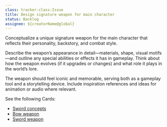 ```yaml
---
class: tracker:class:Issue
title: Design signature weapon for main character
status: Backlog
assignee: ${creatorName@global}
---
```

Conceptualize a unique signature weapon for the main character that reflects their personality, backstory, and combat style. 

Describe the weapon’s appearance in detail—materials, shape, visual motifs—and outline any special abilities or effects it has in gameplay. Think about how the weapon evolves (if it upgrades or changes) and what role it plays in the world’s lore. 

The weapon should feel iconic and memorable, serving both as a gameplay tool and a storytelling device. Include inspiration references and ideas for animation or audio where relevant.

See the following Cards:

* [Sword concepts](../card:types:File/Game%20Asset/Image%20Asset/Sword%20concepts.md)
* [Bow weapon](../Game%20Component/Item/Bow%20weapon.md)
* [Sword weapon](../Game%20Component/Item/Sword%20weapon.md)